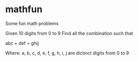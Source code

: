 # mathfun
Some fun math problems

Given 10 digits from 0 to 9
Find all the combination such that

abc + def = ghij

Where: a, b, c, d, e, f, g, h, i, j are dictinct digits from 0 to 9
